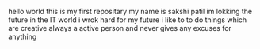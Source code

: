 hello world this is my first repositary 
my name is sakshi patil
im lokking the future in the IT world 
i wrok hard for my future 
i like to to do things which are creative 
always a active person  and never gives any excuses for anything 
